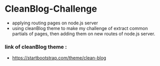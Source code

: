 # CleanBlog-Challenge
- applying routing pages on node.js server 
- using cleanBlog theme to make my challenge of extract common partials of pages, then adding them on new routes of node.js server.
### link of cleanBlog theme : 
- https://startbootstrap.com/theme/clean-blog
